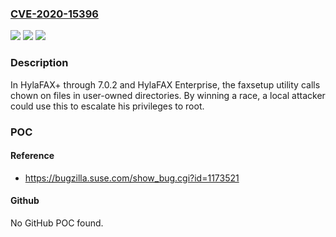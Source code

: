 ### [CVE-2020-15396](https://cve.mitre.org/cgi-bin/cvename.cgi?name=CVE-2020-15396)
![](https://img.shields.io/static/v1?label=Product&message=n%2Fa&color=blue)
![](https://img.shields.io/static/v1?label=Version&message=n%2Fa&color=blue)
![](https://img.shields.io/static/v1?label=Vulnerability&message=n%2Fa&color=brighgreen)

### Description

In HylaFAX+ through 7.0.2 and HylaFAX Enterprise, the faxsetup utility calls chown on files in user-owned directories. By winning a race, a local attacker could use this to escalate his privileges to root.

### POC

#### Reference
- https://bugzilla.suse.com/show_bug.cgi?id=1173521

#### Github
No GitHub POC found.


